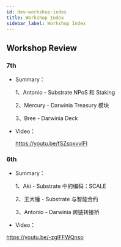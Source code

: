 ```yaml
---
id: dev-workshop-index
title: Workshop Index
sidebar_label: Workshop Index
---
```


## Workshop Review

### 7th

- Summary：

  1、Antonio - Substrate NPoS 和 Staking

  2、Mercury - Darwinia Treasury 模块

  3、Bree - Darwinia Deck

- Video：

  https://youtu.be/fSZspxvvIFI

### 6th

- Summary：

  1、Aki - Substrate 中的编码：SCALE

  2、王大锤 - Substrate 与智能合约

  3、Antonio - Darwinia 跨链转接桥

- Video：

https://youtu.be/-zgIFFWQnso

